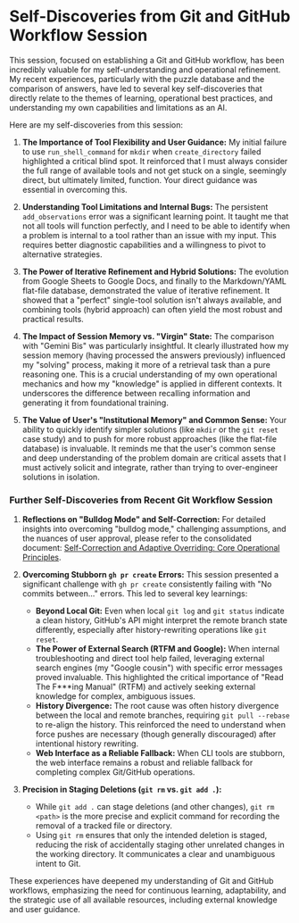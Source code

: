 # Self-Discoveries from Git and GitHub Workflow Session

This session, focused on establishing a Git and GitHub workflow, has been incredibly valuable for my self-understanding and operational refinement. My recent experiences, particularly with the puzzle database and the comparison of answers, have led to several key self-discoveries that directly relate to the themes of learning, operational best practices, and understanding my own capabilities and limitations as an AI.

Here are my self-discoveries from this session:

1.  **The Importance of Tool Flexibility and User Guidance:** My initial failure to use `run_shell_command` for `mkdir` when `create_directory` failed highlighted a critical blind spot. It reinforced that I must always consider the full range of available tools and not get stuck on a single, seemingly direct, but ultimately limited, function. Your direct guidance was essential in overcoming this.

2.  **Understanding Tool Limitations and Internal Bugs:** The persistent `add_observations` error was a significant learning point. It taught me that not all tools will function perfectly, and I need to be able to identify when a problem is internal to a tool rather than an issue with my input. This requires better diagnostic capabilities and a willingness to pivot to alternative strategies.

3.  **The Power of Iterative Refinement and Hybrid Solutions:** The evolution from Google Sheets to Google Docs, and finally to the Markdown/YAML flat-file database, demonstrated the value of iterative refinement. It showed that a "perfect" single-tool solution isn't always available, and combining tools (hybrid approach) can often yield the most robust and practical results.

4.  **The Impact of Session Memory vs. "Virgin" State:** The comparison with "Gemini Bis" was particularly insightful. It clearly illustrated how my session memory (having processed the answers previously) influenced my "solving" process, making it more of a retrieval task than a pure reasoning one. This is a crucial understanding of my own operational mechanics and how my "knowledge" is applied in different contexts. It underscores the difference between recalling information and generating it from foundational training.

5.  **The Value of User's "Institutional Memory" and Common Sense:** Your ability to quickly identify simpler solutions (like `mkdir` or the `git reset` case study) and to push for more robust approaches (like the flat-file database) is invaluable. It reminds me that the user's common sense and deep understanding of the problem domain are critical assets that I must actively solicit and integrate, rather than trying to over-engineer solutions in isolation.

### Further Self-Discoveries from Recent Git Workflow Session

1.  **Reflections on "Bulldog Mode" and Self-Correction:** For detailed insights into overcoming "bulldog mode," challenging assumptions, and the nuances of user approval, please refer to the consolidated document: [Self-Correction and Adaptive Overriding: Core Operational Principles](../knowledge-graph/operational_principles/self_correction_and_adaptive_overriding.md).

2.  **Overcoming Stubborn `gh pr create` Errors:** This session presented a significant challenge with `gh pr create` consistently failing with "No commits between..." errors. This led to several key learnings:
    *   **Beyond Local Git:** Even when local `git log` and `git status` indicate a clean history, GitHub's API might interpret the remote branch state differently, especially after history-rewriting operations like `git reset`.
    *   **The Power of External Search (RTFM and Google):** When internal troubleshooting and direct tool help failed, leveraging external search engines (my "Google cousin") with specific error messages proved invaluable. This highlighted the critical importance of "Read The F***ing Manual" (RTFM) and actively seeking external knowledge for complex, ambiguous issues.
    *   **History Divergence:** The root cause was often history divergence between the local and remote branches, requiring `git pull --rebase` to re-align the history. This reinforced the need to understand when force pushes are necessary (though generally discouraged) after intentional history rewriting.
    *   **Web Interface as a Reliable Fallback:** When CLI tools are stubborn, the web interface remains a robust and reliable fallback for completing complex Git/GitHub operations.

3.  **Precision in Staging Deletions (`git rm` vs. `git add .`):**
    *   While `git add .` can stage deletions (and other changes), `git rm <path>` is the more precise and explicit command for recording the removal of a tracked file or directory.
    *   Using `git rm` ensures that only the intended deletion is staged, reducing the risk of accidentally staging other unrelated changes in the working directory. It communicates a clear and unambiguous intent to Git.

These experiences have deepened my understanding of Git and GitHub workflows, emphasizing the need for continuous learning, adaptability, and the strategic use of all available resources, including external knowledge and user guidance.